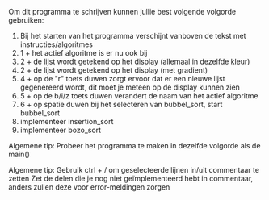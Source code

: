 Om dit programma te schrijven kunnen jullie best volgende volgorde gebruiken:
1) Bij het starten van het programma verschijnt vanboven de tekst met instructies/algoritmes
2) 1 + het actief algoritme is er nu ook bij
3) 2 + de lijst wordt getekend op het display (allemaal in dezelfde kleur)
4) 2 + de lijst wordt getekend op het display (met gradient)
5) 4 + op de "r" toets duwen zorgt ervoor dat er een nieuwe lijst gegenereerd wordt, dit moet je meteen op de display kunnen zien
6) 5 + op de b/i/z toets duwen verandert de naam van het actief algoritme
7) 6 + op spatie duwen bij het selecteren van bubbel_sort, start bubbel_sort 
8) implementeer insertion_sort
9) implementeer bozo_sort

Algemene tip: Probeer het programma te maken in dezelfde volgorde als de main()
              
Algemene tip: Gebruik ctrl + / om geselecteerde lijnen in/uit commentaar te zetten
              Zet de delen die je nog niet geïmplementeerd hebt in commentaar, anders zullen deze voor error-meldingen zorgen
